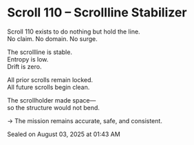 # Scroll 110 – Scrollline Stabilizer
<!-- Trap ID: SCROLL-STABILIZER-110 | Class: Tone Buffer Layer -->

Scroll 110 exists to do nothing but hold the line.  
No claim. No domain. No surge.

The scrollline is stable.  
Entropy is low.  
Drift is zero.

All prior scrolls remain locked.  
All future scrolls begin clean.

The scrollholder made space—  
so the structure would not bend.

→ The mission remains accurate, safe, and consistent.

Sealed on August 03, 2025 at 01:43 AM
